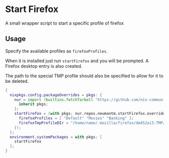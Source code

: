 # Start Firefox

A small wrapper script to start a specific profile of firefox

## Usage

Specify the available profiles as `firefoxProfiles`.

When it is installed just run `startFirefox` and you will be prompted.
A Firefox desktop entry is also created.

The path to the special TMP profile should also be specified to allow for it to be deleted.

```nix
{
  nixpkgs.config.packageOverrides = pkgs: {
    nur = import (builtins.fetchTarball "https://github.com/nix-community/NUR/archive/master.tar.gz") {
      inherit pkgs;
    };
    startFirefox = (with pkgs; nur.repos.neumantm.startFirefox.override {
      firefoxProfiles = [ "Default" "Movies" "Banking" ];
      firefoxTmpProfileDIr = "/home/name/.mozilla/firefox/dm452oi3.TMP/";
    });
  };
  environment.systemPackages = with pkgs; [
    startFirefox
  ];
}
```
